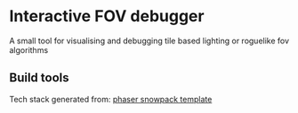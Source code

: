 # Interactive FOV debugger

A small tool for visualising and debugging tile based lighting or roguelike fov algorithms

## Build tools

Tech stack generated from: [phaser snowpack template](https://github.com/pawap90/phaser3-ts-snowpack-eslint)
